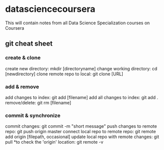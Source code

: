 datasciencecoursera
===================
This will contain notes from all Data Science Specialization courses on Coursera

## git cheat sheet


### create & clone
create new directory: mkdir [directoryname]
change working directory: cd [newdirectory]
clone remote repo to local: git clone [URL]

### add & remove
add changes to index: git add [filename]
add all changes to index: git add .
remove/delete: git rm [filename]

### commit & synchronize
commit changes: git commit -m "short message"
push changes to remote repo: git push origin master
connect local repo to remote repo: git remote add origin [filepath, occasional]
update local repo with remote changes: git pull
  *to check the 'origin' location: git remote -v

